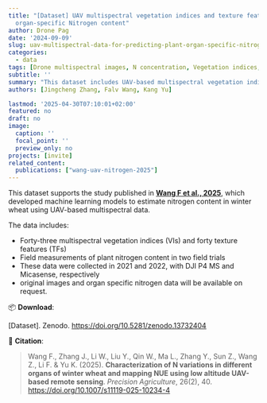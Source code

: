 ```yaml
---
title: "[Dataset] UAV multispectral vegetation indices and texture features for predicting plant
  organ-specific Nitrogen content"
author: Drone Pag
date: '2024-09-09'
slug: uav-multispectral-data-for-predicting-plant-organ-specific-nitrogen
categories:
  - data
tags: [Drone multispectral images, N concentration, Vegetation indices, Texture features]
subtitle: ''
summary: "This dataset includes UAV-based multispectral vegetation indices and texture features and also field nitrogen measurements of plant nitrogen content used in the paper by Wang F. et al. (2025) in Precision Agriculture."
authors: [Jingcheng Zhang, Falv Wang, Kang Yu]

lastmod: '2025-04-30T07:10:01+02:00'
featured: no
draft: no
image:
  caption: ''
  focal_point: ''
  preview_only: no
projects: [invite]
related_content:
  publications: ["wang-uav-nitrogen-2025"]
---
```


This dataset supports the study published in [**Wang F et al., 2025**](/publication/wang-characterization-2025/), which developed machine learning models to estimate nitrogen content in winter wheat using UAV-based multispectral data.

The data includes:

- Forty-three multispectral vegetation indices (VIs) and forty texture features (TFs)
- Field measurements of plant nitrogen content in two field trials
- These data were collected in 2021 and 2022, with DJI P4 MS and Micasense, respectively 
- original images and organ specific nitrogen data will be available on request.

📦 **Download**: 

[Dataset]. Zenodo. https://doi.org/10.5281/zenodo.13732404

📄 **Citation**:

> Wang F., Zhang J., Li W., Liu Y., Qin W., Ma L., Zhang Y., Sun Z., Wang Z., Li F. & Yu K. (2025). **Characterization of N variations in different organs of winter wheat and mapping NUE using low altitude UAV-based remote sensing**. *Precision Agriculture*, 26(2), 40. https://doi.org/10.1007/s11119-025-10234-4

